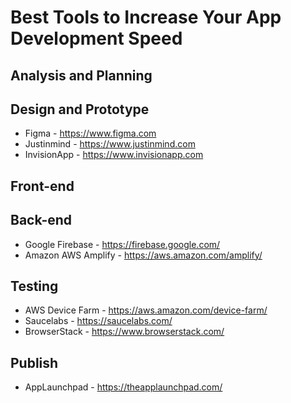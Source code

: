 # Best Tools to Increase Your App Development Speed

## Analysis and Planning
## Design and Prototype
- Figma - https://www.figma.com
- Justinmind - https://www.justinmind.com
- InvisionApp - https://www.invisionapp.com
## Front-end

## Back-end
- Google Firebase - https://firebase.google.com/
- Amazon AWS Amplify - https://aws.amazon.com/amplify/
## Testing
- AWS Device Farm - https://aws.amazon.com/device-farm/
- Saucelabs - https://saucelabs.com/ 
- BrowserStack - https://www.browserstack.com/
## Publish
- AppLaunchpad - https://theapplaunchpad.com/
